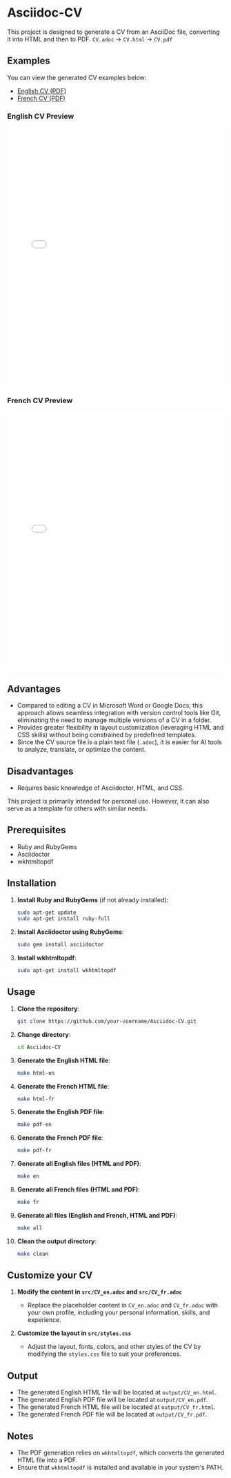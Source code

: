 # Asciidoc-CV

This project is designed to generate a CV from an AsciiDoc file, converting it into HTML and then to PDF.
`CV.adoc` → `CV.html` → `CV.pdf`

## Examples

You can view the generated CV examples below:

- [English CV (PDF)](output/CV_en.pdf)
- [French CV (PDF)](output/CV_fr.pdf)

### English CV Preview
<embed src="output/CV_en.pdf" type="application/pdf" width="100%" height="600px" />

### French CV Preview
<embed src="output/CV_fr.pdf" type="application/pdf" width="100%" height="600px" />

## Advantages
- Compared to editing a CV in Microsoft Word or Google Docs, this approach allows seamless integration with version control tools like Git, eliminating the need to manage multiple versions of a CV in a folder.
- Provides greater flexibility in layout customization (leveraging HTML and CSS skills) without being constrained by predefined templates.
- Since the CV source file is a plain text file (`.adoc`), it is easier for AI tools to analyze, translate, or optimize the content.

## Disadvantages
- Requires basic knowledge of Asciidoctor, HTML, and CSS.

This project is primarily intended for personal use. However, it can also serve as a template for others with similar needs.

## Prerequisites

- Ruby and RubyGems
- Asciidoctor
- wkhtmltopdf

## Installation

1. **Install Ruby and RubyGems** (if not already installed):
   ```sh
   sudo apt-get update
   sudo apt-get install ruby-full
   ```

2. **Install Asciidoctor using RubyGems**:
   ```sh
   sudo gem install asciidoctor
   ```

3. **Install wkhtmltopdf**:
   ```sh
   sudo apt-get install wkhtmltopdf
   ```

## Usage

1. **Clone the repository**:
   ```sh
   git clone https://github.com/your-username/Asciidoc-CV.git
   ```

2. **Change directory**:
   ```sh
   cd Asciidoc-CV
   ```

3. **Generate the English HTML file**:
   ```sh
   make html-en
   ```

4. **Generate the French HTML file**:
   ```sh
   make html-fr
   ```

5. **Generate the English PDF file**:
   ```sh
   make pdf-en
   ```

6. **Generate the French PDF file**:
   ```sh
   make pdf-fr
   ```

7. **Generate all English files (HTML and PDF)**:
   ```sh
   make en
   ```

8. **Generate all French files (HTML and PDF)**:
   ```sh
   make fr
   ```

9. **Generate all files (English and French, HTML and PDF)**:
   ```sh
   make all
   ```

10. **Clean the output directory**:
    ```sh
    make clean
    ```

## Customize your CV

1. **Modify the content in `src/CV_en.adoc` and `src/CV_fr.adoc`**  
   - Replace the placeholder content in `CV_en.adoc` and `CV_fr.adoc` with your own profile, including your personal information, skills, and experience.

2. **Customize the layout in `src/styles.css`**  
   - Adjust the layout, fonts, colors, and other styles of the CV by modifying the `styles.css` file to suit your preferences.

## Output

- The generated English HTML file will be located at `output/CV_en.html`.
- The generated English PDF file will be located at `output/CV_en.pdf`.
- The generated French HTML file will be located at `output/CV_fr.html`.
- The generated French PDF file will be located at `output/CV_fr.pdf`.

## Notes

- The PDF generation relies on `wkhtmltopdf`, which converts the generated HTML file into a PDF.
- Ensure that `wkhtmltopdf` is installed and available in your system's PATH.